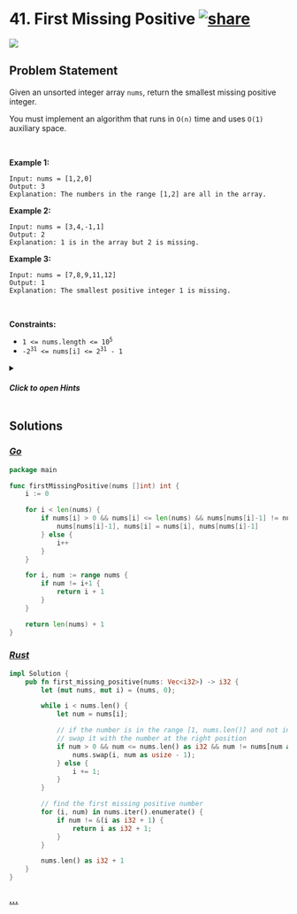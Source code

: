 # 41. First Missing Positive [![share]](https://leetcode.com/problems/first-missing-positive/)

![][hard]

## Problem Statement

<p>Given an unsorted integer array <code>nums</code>, return the smallest missing positive integer.</p>
<p>You must implement an algorithm that runs in <code>O(n)</code> time and uses <code>O(1)</code> auxiliary space.</p>
<p> </p>
<p><strong class="example">Example 1:</strong></p>

```
Input: nums = [1,2,0]
Output: 3
Explanation: The numbers in the range [1,2] are all in the array.
```

<p><strong class="example">Example 2:</strong></p>

```
Input: nums = [3,4,-1,1]
Output: 2
Explanation: 1 is in the array but 2 is missing.
```

<p><strong class="example">Example 3:</strong></p>

```
Input: nums = [7,8,9,11,12]
Output: 1
Explanation: The smallest positive integer 1 is missing.
```

<p> </p>
<p><strong>Constraints:</strong></p>
<ul>
<li><code>1 &lt;= nums.length &lt;= 10<sup>5</sup></code></li>
<li><code>-2<sup>31</sup> &lt;= nums[i] &lt;= 2<sup>31</sup> - 1</code></li>
</ul>

<details>
<summary>

#### _Click to open Hints_

</summary>

- Think about how you would solve the problem in non-constant space. Can you apply that logic to the existing space?
- We don't care about duplicates or non-positive integers
- Remember that O(2n) = O(n)

</details>

## Solutions

### [_Go_](first_missing_positive.go)

```go [Go]
package main

func firstMissingPositive(nums []int) int {
	i := 0

	for i < len(nums) {
		if nums[i] > 0 && nums[i] <= len(nums) && nums[nums[i]-1] != nums[i] {
			nums[nums[i]-1], nums[i] = nums[i], nums[nums[i]-1]
		} else {
			i++
		}
	}

	for i, num := range nums {
		if num != i+1 {
			return i + 1
		}
	}

	return len(nums) + 1
}

```

### [_Rust_](first_missing_positive.rs)

```rs [Rust]
impl Solution {
    pub fn first_missing_positive(nums: Vec<i32>) -> i32 {
        let (mut nums, mut i) = (nums, 0);

        while i < nums.len() {
            let num = nums[i];

            // if the number is in the range [1, nums.len()] and not in the right position
            // swap it with the number at the right position
            if num > 0 && num <= nums.len() as i32 && num != nums[num as usize - 1] {
                nums.swap(i, num as usize - 1);
            } else {
                i += 1;
            }
        }

        // find the first missing positive number
        for (i, num) in nums.iter().enumerate() {
            if num != &(i as i32 + 1) {
                return i as i32 + 1;
            }
        }

        nums.len() as i32 + 1
    }
}

```

### [_..._]()

```

```

<!----------------------------------{ link }--------------------------------->

[share]: https://graph.org/file/3ea5234dda646b71c574a.png
[easy]: https://img.shields.io/badge/Difficulty-Easy-bright.svg
[medium]: https://img.shields.io/badge/Difficulty-Medium-yellow.svg
[hard]: https://img.shields.io/badge/Difficulty-Hard-red.svg
